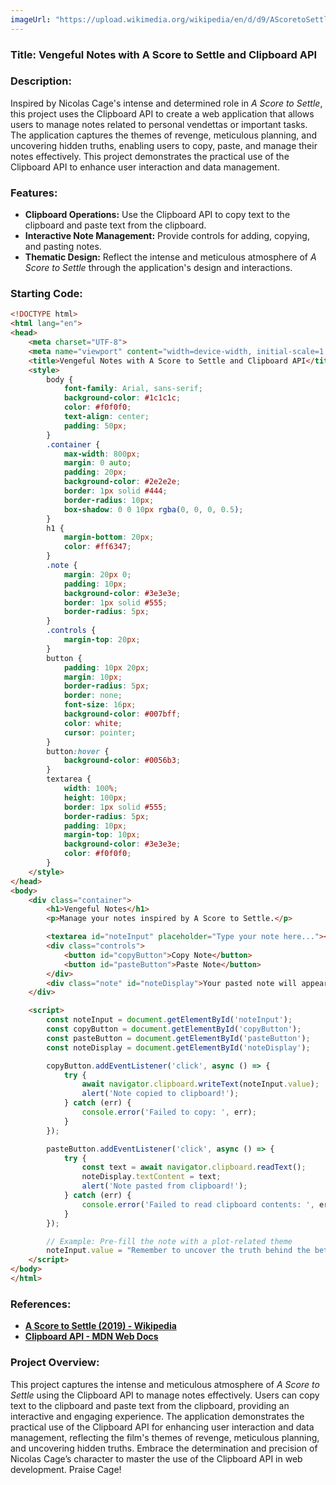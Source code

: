 ```yaml
---
imageUrl: "https://upload.wikimedia.org/wikipedia/en/d/d9/AScoretoSettle.jpg"
---
```

### **Title: Vengeful Notes with A Score to Settle and Clipboard API**

### **Description:**
Inspired by Nicolas Cage's intense and determined role in *A Score to Settle*, this project uses the Clipboard API to create a web application that allows users to manage notes related to personal vendettas or important tasks. The application captures the themes of revenge, meticulous planning, and uncovering hidden truths, enabling users to copy, paste, and manage their notes effectively. This project demonstrates the practical use of the Clipboard API to enhance user interaction and data management.

### **Features:**
- **Clipboard Operations:** Use the Clipboard API to copy text to the clipboard and paste text from the clipboard.
- **Interactive Note Management:** Provide controls for adding, copying, and pasting notes.
- **Thematic Design:** Reflect the intense and meticulous atmosphere of *A Score to Settle* through the application's design and interactions.

### **Starting Code:**

```html
<!DOCTYPE html>
<html lang="en">
<head>
    <meta charset="UTF-8">
    <meta name="viewport" content="width=device-width, initial-scale=1.0">
    <title>Vengeful Notes with A Score to Settle and Clipboard API</title>
    <style>
        body {
            font-family: Arial, sans-serif;
            background-color: #1c1c1c;
            color: #f0f0f0;
            text-align: center;
            padding: 50px;
        }
        .container {
            max-width: 800px;
            margin: 0 auto;
            padding: 20px;
            background-color: #2e2e2e;
            border: 1px solid #444;
            border-radius: 10px;
            box-shadow: 0 0 10px rgba(0, 0, 0, 0.5);
        }
        h1 {
            margin-bottom: 20px;
            color: #ff6347;
        }
        .note {
            margin: 20px 0;
            padding: 10px;
            background-color: #3e3e3e;
            border: 1px solid #555;
            border-radius: 5px;
        }
        .controls {
            margin-top: 20px;
        }
        button {
            padding: 10px 20px;
            margin: 10px;
            border-radius: 5px;
            border: none;
            font-size: 16px;
            background-color: #007bff;
            color: white;
            cursor: pointer;
        }
        button:hover {
            background-color: #0056b3;
        }
        textarea {
            width: 100%;
            height: 100px;
            border: 1px solid #555;
            border-radius: 5px;
            padding: 10px;
            margin-top: 10px;
            background-color: #3e3e3e;
            color: #f0f0f0;
        }
    </style>
</head>
<body>
    <div class="container">
        <h1>Vengeful Notes</h1>
        <p>Manage your notes inspired by A Score to Settle.</p>

        <textarea id="noteInput" placeholder="Type your note here..."></textarea>
        <div class="controls">
            <button id="copyButton">Copy Note</button>
            <button id="pasteButton">Paste Note</button>
        </div>
        <div class="note" id="noteDisplay">Your pasted note will appear here.</div>
    </div>

    <script>
        const noteInput = document.getElementById('noteInput');
        const copyButton = document.getElementById('copyButton');
        const pasteButton = document.getElementById('pasteButton');
        const noteDisplay = document.getElementById('noteDisplay');

        copyButton.addEventListener('click', async () => {
            try {
                await navigator.clipboard.writeText(noteInput.value);
                alert('Note copied to clipboard!');
            } catch (err) {
                console.error('Failed to copy: ', err);
            }
        });

        pasteButton.addEventListener('click', async () => {
            try {
                const text = await navigator.clipboard.readText();
                noteDisplay.textContent = text;
                alert('Note pasted from clipboard!');
            } catch (err) {
                console.error('Failed to read clipboard contents: ', err);
            }
        });

        // Example: Pre-fill the note with a plot-related theme
        noteInput.value = "Remember to uncover the truth behind the betrayal and seek revenge meticulously.";
    </script>
</body>
</html>
```

### **References:**
- **[A Score to Settle (2019) - Wikipedia](https://en.wikipedia.org/wiki/A_Score_to_Settle)**
- **[Clipboard API - MDN Web Docs](https://developer.mozilla.org/en-US/docs/Web/API/Clipboard_API)**

### **Project Overview:**
This project captures the intense and meticulous atmosphere of *A Score to Settle* using the Clipboard API to manage notes effectively. Users can copy text to the clipboard and paste text from the clipboard, providing an interactive and engaging experience. The application demonstrates the practical use of the Clipboard API for enhancing user interaction and data management, reflecting the film's themes of revenge, meticulous planning, and uncovering hidden truths. Embrace the determination and precision of Nicolas Cage’s character to master the use of the Clipboard API in web development. Praise Cage!

